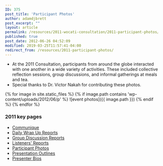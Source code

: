 ```yaml
---
ID: 375
post_title: 'Participant Photos'
author: adamdjbrett
post_excerpt: ""
layout: article
permalink: /resources/2011-wocati-consultation/2011-participant-photos/
published: true
post_date: 2012-06-26 04:52:09
modified: 2019-03-25T11:57:41-04:00
redirect_from: /resources/2011-participant-photos/
---
```

*   At the 2011 Consultation, participants from around the globe interacted with one another in a wide variety of activities. These included collective reflection sessions, group discussions, and informal gatherings at meals and tea.
*   Special thanks to Dr. Victor Nakah for contributing these photos.

{% for image in site.static_files %}
  {% if image.path contains 'wp-content/uploads/2012/06/p' %}
    ![event photos]({{ image.path }})
  {% endif %}
{% endfor %}


### 2011 key pages

*   [Communique](/resources/2011-wocati-consultation/2011-communique/)
*   [Daily Wrap Up Reports](/resources/2011-wocati-consultation/daily-wrap-up-reports/)
*   [Group Discussion Reports](/resources/2011-wocati-consultation/group-discussion-reports/)
*   [Listeners' Reports](/resources/2011-wocati-consultation/listenerss-reports/)
*   [Participant Photos](/resources/2011-wocati-consultation/2011-participant-photos/)
*   [Presentation Outlines](/resources/2011-wocati-consultation/presentation-outlines/)
*   [Presenter Bios](/resources/2011-wocati-consultation/presenter-bios/)
